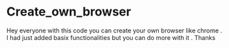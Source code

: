 # Create_own_browser
Hey everyone with this code you can create your own browser like chrome . I had just added basix functionalities but you can do more with it . Thanks
